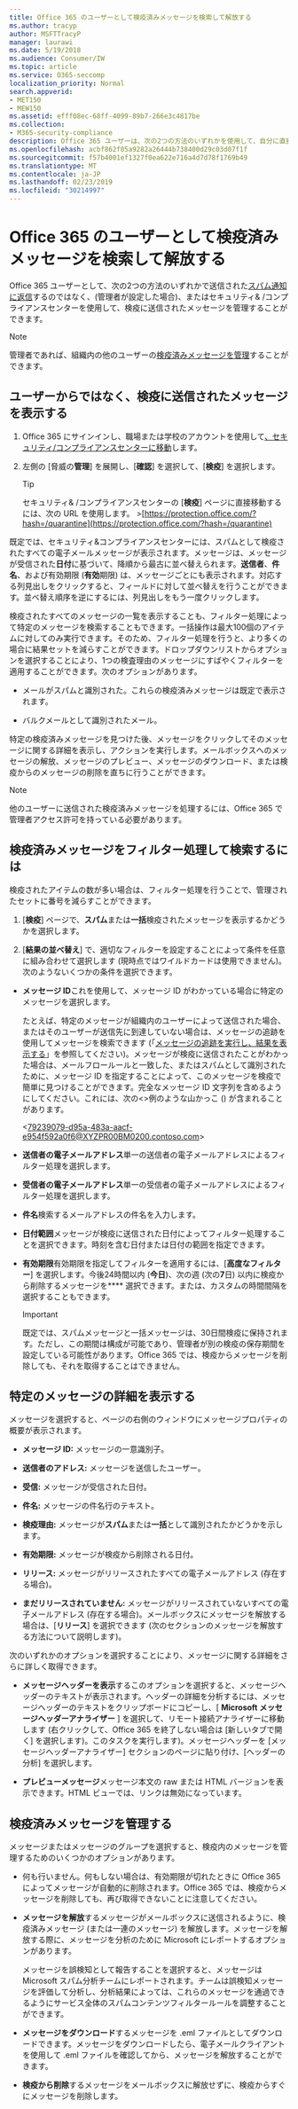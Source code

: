 ```yaml
---
title: Office 365 のユーザーとして検疫済みメッセージを検索して解放する
ms.author: tracyp
author: MSFTTracyP
manager: laurawi
ms.date: 5/19/2018
ms.audience: Consumer/IW
ms.topic: article
ms.service: O365-seccomp
localization_priority: Normal
search.appverid:
- MET150
- MEW150
ms.assetid: efff08ec-68ff-4099-89b7-266e3c4817be
ms.collection:
- M365-security-compliance
description: Office 365 ユーザーは、次の2つの方法のいずれかを使用して、自分に直接送信されたスパム通知に応答するか (管理者がこの機能を設定している場合)、またはセキュリティ&amp;のコンプライアンスでスパム検疫機能を使用することによって、スパム検疫メッセージを管理できます。拠点.
ms.openlocfilehash: acbf862f05a9282a26444b738400d29c03d07f1f
ms.sourcegitcommit: f57b4001ef1327f0ea622e716a4d7d78f1769b49
ms.translationtype: MT
ms.contentlocale: ja-JP
ms.lasthandoff: 02/23/2019
ms.locfileid: "30214997"
---
```

# <a name="find-and-release-quarantined-messages-as-a-user-in-office-365"></a>Office 365 のユーザーとして検疫済みメッセージを検索して解放する

Office 365 ユーザーとして、次の2つの方法のいずれかで送信された[スパム通知に返信](use-spam-notifications-to-release-and-report-quarantined-messages.md)するのではなく、(管理者が設定した場合)、またはセキュリティ&amp; /コンプライアンスセンターを使用して、検疫に送信されたメッセージを管理することができます。 
  
> [!NOTE]
> 管理者であれば、組織内の他のユーザーの[検疫済みメッセージを管理](manage-quarantined-messages-and-files.md)することができます。 
  
## <a name="view-messages-that-were-sent-to-quarantine-instead-of-to-you"></a>ユーザーからではなく、検疫に送信されたメッセージを表示する

1. Office 365 にサインインし、職場または学校のアカウントを使用して[、セキュリティ/コンプライアンスセンターに移動](go-to-the-securitycompliance-center.md)します。 
    
2. 左側の [脅威の**管理**] を展開し、[**確認**] を選択して、[**検疫**] を選択します。
    
    > [!TIP]
    > セキュリティ&amp; /コンプライアンスセンターの [**検疫**] ページに直接移動するには、次の URL を使用します。 >[https://protection.office.com/?hash=/quarantine](https://protection.office.com/?hash=/quarantine)
  
既定では、セキュリティ&amp;コンプライアンスセンターには、スパムとして検疫されたすべての電子メールメッセージが表示されます。メッセージは、メッセージが受信された**日付**に基づいて、降順から最古に並べ替えられます。**送信者**、**件名**、および有効期限 (**有効**期限) は、メッセージごとにも表示されます。対応する列見出しをクリックすると、フィールドに対して並べ替えを行うことができます。並べ替え順序を逆にするには、列見出しをもう一度クリックします。 
  
検疫されたすべてのメッセージの一覧を表示することも、フィルター処理によって特定のメッセージを検索することもできます。一括操作は最大100個のアイテムに対してのみ実行できます。そのため、フィルター処理を行うと、より多くの場合に結果セットを減らすことができます。ドロップダウンリストからオプションを選択することにより、1つの検査理由のメッセージにすばやくフィルターを適用することができます。次のオプションがあります。
  
- メールがスパムと識別された。これらの検疫済みメッセージは既定で表示されます。
    
- バルクメールとして識別されたメール。
    
特定の検疫済みメッセージを見つけた後、メッセージをクリックしてそのメッセージに関する詳細を表示し、アクションを実行します。メールボックスへのメッセージの解放、メッセージのプレビュー、メッセージのダウンロード、または検疫からのメッセージの削除を直ちに行うことができます。
  
> [!NOTE]
> 他のユーザーに送信された検疫済みメッセージを処理するには、Office 365 で管理者アクセス許可を持っている必要があります。 
  
## <a name="to-filter-and-find-quarantined-messages"></a>検疫済みメッセージをフィルター処理して検索するには

検疫されたアイテムの数が多い場合は、フィルター処理を行うことで、管理されたセットに番号を減らすことができます。
  
1. [**検疫**] ページで、**スパム**または**一括**検疫されたメッセージを表示するかどうかを選択します。 
    
2. [**結果の並べ替え**] で、適切なフィルターを設定することによって条件を任意に組み合わせて選択します (現時点ではワイルドカードは使用できません)。次のようないくつかの条件を選択できます。
    
  - **メッセージ ID**これを使用して、メッセージ ID がわかっている場合に特定のメッセージを選択します。 
    
    たとえば、特定のメッセージが組織内のユーザーによって送信された場合、またはそのユーザーが送信先に到達していない場合は、メッセージの追跡を使用してメッセージを検索できます (「[メッセージの追跡を実行し、結果を表示する](https://go.microsoft.com/fwlink/?LinkId=799737)」を参照してください)。メッセージが検疫に送信されたことがわかった場合は、メールフロールールと一致した、またはスパムとして識別されたために、メッセージ ID を指定することによって、このメッセージを検疫で簡単に見つけることができます。完全なメッセージ ID 文字列を含めるようにしてください。これには、次の\<\>例のような山かっこ () が含まれることがあります。
    
    \<79239079-d95a-483a-aacf-e954f592a0f6@XYZPR00BM0200.contoso.com\>
    
  - **送信者の電子メールアドレス**単一の送信者の電子メールアドレスによるフィルター処理を選択します。 
    
  - **受信者の電子メールアドレス**単一の受信者の電子メールアドレスによるフィルター処理を選択します。 
    
  - **件名**検索するメールアドレスの件名を入力します。 
    
  - **日付範囲**メッセージが検疫に送信された日付によってフィルター処理することを選択できます。時刻を含む日付または日付の範囲を指定できます。 
    
  - **有効期限**有効期限を指定してフィルターを適用するには、[**高度なフィルター**] を選択します。今後24時間以内 (**今日**)、次の週 (次の**7**日) 以内に検疫から削除するメッセージを**** 選択できます。または、カスタムの時間間隔を選択することもできます。
    
    > [!IMPORTANT]
    > 既定では、スパムメッセージと一括メッセージは、30日間検疫に保持されます。ただし、この期間は構成が可能であり、管理者が別の検疫の保存期間を設定している可能性があります。Office 365 では、検疫からメッセージを削除しても、それを取得することはできません。 
  
## <a name="view-details-for-a-specific-message"></a>特定のメッセージの詳細を表示する

メッセージを選択すると、ページの右側のウィンドウにメッセージプロパティの概要が表示されます。
  
- **メッセージ ID:** メッセージの一意識別子。 
    
- **送信者のアドレス:** メッセージを送信したユーザー。 
    
- **受信:** メッセージが受信された日付。 
    
- **件名:** メッセージの件名行のテキスト。 
    
- **検疫理由:** メッセージが**スパム**または**一括**として識別されたかどうかを示します。
    
- **有効期限:** メッセージが検疫から削除される日付。 
    
- **リリース:** メッセージがリリースされたすべての電子メールアドレス (存在する場合)。 
    
- **まだリリースされていません:** メッセージがリリースされていないすべての電子メールアドレス (存在する場合)。メールボックスにメッセージを解放する場合は、[**リリース**] を選択できます (次のセクションのメッセージを解放する方法について説明します)。 
    
次のいずれかのオプションを選択することにより、メッセージに関する詳細をさらに詳しく取得できます。
  
- **メッセージヘッダーを表示**するこのオプションを選択すると、メッセージヘッダーのテキストが表示されます。ヘッダーの詳細を分析するには、メッセージヘッダーのテキストをクリップボードにコピーし、[ **Microsoft メッセージヘッダーアナライザー** ] を選択して、リモート接続アナライザーに移動します (右クリックして、Office 365 を終了しない場合は [新しいタブで開く] を選択します)。このタスクを実行します)。メッセージヘッダーを [メッセージヘッダーアナライザー] セクションのページに貼り付け、[ヘッダーの分析] を選択します。 
    
- **プレビューメッセージ**メッセージ本文の raw または HTML バージョンを表示できます。HTML ビューでは、リンクは無効になっています。 
    
## <a name="manage-your-quarantined-messages"></a>検疫済みメッセージを管理する

メッセージまたはメッセージのグループを選択すると、検疫内のメッセージを管理するためのいくつかのオプションがあります。
  
- 何も行いません。何もしない場合は、有効期限が切れたときに Office 365 によってメッセージが自動的に削除されます。Office 365 では、検疫からメッセージを削除しても、再び取得できないことに注意してください。
    
- **メッセージを解放**するメッセージがメールボックスに送信されるように、検疫済みメッセージ (または一連のメッセージ) を解放します。メッセージを解放する際に、メッセージを分析のために Microsoft にレポートするオプションがあります。 
    
    メッセージを誤検知として報告することを選択すると、メッセージは Microsoft スパム分析チームにレポートされます。チームは誤検知メッセージを評価して分析し、分析結果によっては、これらのメッセージを通過できるようにサービス全体のスパムコンテンツフィルタールールを調整することができます。
    
- **メッセージをダウンロード**するメッセージを .eml ファイルとしてダウンロードできます。メッセージをダウンロードしたら、電子メールクライアントを使用して .eml ファイルを確認してから、メッセージを解放することができます。 
    
- **検疫から削除**するメッセージをメールボックスに解放せずに、検疫からすぐにメッセージを削除します。 
    

